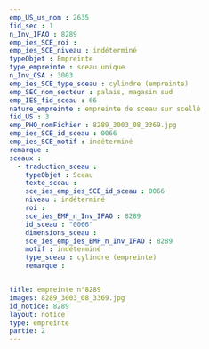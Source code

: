 ```yaml
---
emp_US_us_nom : 2635
fid_sec : 1
n_Inv_IFAO : 8289
emp_ies_SCE_roi : 
emp_ies_SCE_niveau : indéterminé
typeObjet : Empreinte
type_empreinte : sceau unique
n_Inv_CSA : 3003
emp_ies_SCE_type_sceau : cylindre (empreinte)
emp_SEC_nom_secteur : palais, magasin sud
emp_IES_fid_sceau : 66
nature_empreinte : empreinte de sceau sur scellé
fid_US : 3
emp_PHO_nomFichier : 8289_3003_08_3369.jpg
emp_ies_SCE_id_sceau : 0066
emp_ies_SCE_motif : indéterminé
remarque : 
sceaux :
  - traduction_sceau : 
    typeObjet : Sceau
    texte_sceau : 
    sce_ies_emp_ies_SCE_id_sceau : 0066
    niveau : indéterminé
    roi : 
    sce_ies_EMP_n_Inv_IFAO : 8289
    id_sceau : "0066"
    dimensions_sceau : 
    sce_ies_emp_ies_EMP_n_Inv_IFAO : 8289
    motif : indéterminé
    type_sceau : cylindre (empreinte)
    remarque : 


title: empreinte n°8289
images: 8289_3003_08_3369.jpg
id_notice: 8289
layout: notice
type: empreinte
partie: 2
---
```

